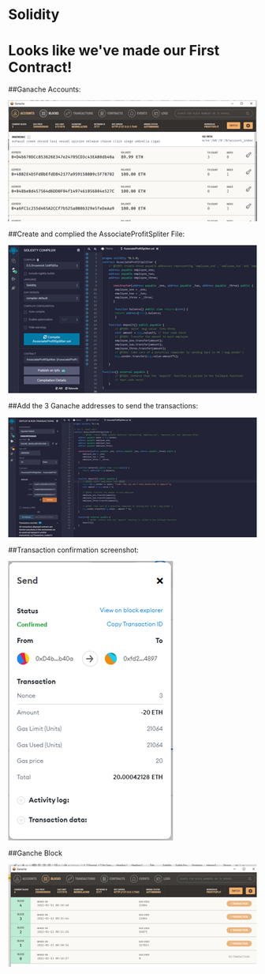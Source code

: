# Solidity
# Looks like we've made our First Contract!

##Ganache Accounts:

![](https://github.com/Aelrid/Solidity/blob/main/Screenshot/Ganache%20Account.png)

##Create and complied the AssociateProfitSpliter File:

![](https://github.com/Aelrid/Solidity/blob/main/Screenshot/AssociateProfitSplitter.png)

##Add the 3 Ganache addresses to send the transactions:

![](https://github.com/Aelrid/Solidity/blob/main/Screenshot/Add%20the%203%20address.png) 

##Transaction confirmation screenshot:

![](https://github.com/Aelrid/Solidity/blob/main/Screenshot/Metamask%20Transaction%20screenshot.png)

##Ganche Block

![](https://github.com/Aelrid/Solidity/blob/main/Screenshot/Ganache%20Block.png)


 




